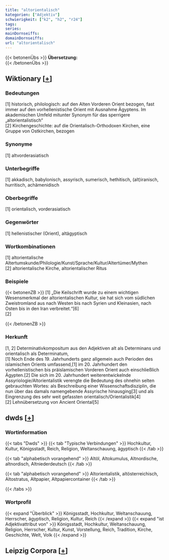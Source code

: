 ```yaml
---
title: "altorientalisch"
kategorien: ["Adjektiv"]
schwierigkeit: ["k2", "h2", "r24"]
tags:
series:
mainDornseiffs:
domainDornseiffs:
url: "altorientalisch"
---
```


{{< betonenÜbs >}}
**Übersetzung:**  
{{< /betonenÜbs >}}

## Wiktionary [[+](https://de.wiktionary.org/wiki/altorientalisch)]

### Bedeutungen
[1] historisch, philologisch: auf den Alten Vorderen Orient bezogen, fast immer auf den vorhellenistische Orient mit Ausnahme Ägyptens. Im akademischen Umfeld mitunter Synonym für das sperrigere „altorientalistisch“  
[2] Kirchengeschichte: auf die Orientalisch-Orthodoxen Kirchen, eine Gruppe von Ostkirchen, bezogen  

### Synonyme
[1] altvorderasiatisch  

### Unterbegriffe
[1] akkadisch, babylonisch, assyrisch, sumerisch, hethitisch, (alt)iranisch, hurritisch, achämenidisch  

### Oberbegriffe
[1] orientalisch, vorderasiatisch  

### Gegenwörter
[1] hellenistischer (Orient), altägyptisch  

### Wortkombinationen
[1] altorientalische Altertumskunde/Philologie/Kunst/Sprache/Kultur/Altertümer/Mythen  
[2] altorientalische Kirche, altorientalischer Ritus  

### Beispiele
{{< betonenZB >}}
[1] „Die Keilschrift wurde zu einem wichtigen Wesensmerkmal der altorientalischen Kultur, sie hat sich vom südlichen Zweistromland aus nach Westen bis nach Syrien und Kleinasien, nach Osten bis in den Iran verbreitet.“[6]  
[2]  

{{< /betonenZB >}}
### Herkunft
[1, 2] Determinativkompositum aus den Adjektiven alt als Determinans und orientalisch als Determinatum,  
[1] Noch Ende des 19. Jahrhunderts ganz allgemein auch Perioden des islamischen Orients umfassend,[1] im 20. Jahrhundert den vorhellenistischen bis präislamischen Vorderen Orient auch einschließlich Ägypten.[2] Die sich im 20. Jahrhundert weiterentwickelnde Assyriologie/Altorientalistik verengte die Bedeutung des ohnehin selten gebrauchten Wortes: als Beschreibung einer Wissenschaftsdisziplin, die nun über das damals namengebende Assyrische hinausging[3] und als Eingrenzung des sehr weit gefassten orientalisch/Orientalistik[4]  
[2] Lehnübersetzung von Ancient Oriental[5]  



## dwds [[+](https://www.dwds.de/wb/altorientalisch)]

### Wortinformation
{{< tabs "Dwds" >}}
{{< tab "Typische Verbindungen" >}}
Hochkultur, Kultur, Königsstadt, Reich, Religion, Weltanschauung, ägyptisch
{{< /tab >}}

{{< tab "alphabetisch vorangehend" >}}
Altöl, Altokumulus, Altnordische, altnordisch, Altniederdeutsch
{{< /tab >}}

{{< tab "alphabetisch vorangehend" >}}
Altorientalistik, altösterreichisch, Altostratus, Altpapier, Altpapiercontainer
{{< /tab >}}

{{< /tabs >}}

### Wortprofil
{{< expand "Überblick" >}} Königsstadt, Hochkultur, Weltanschauung, Herrscher, ägyptisch, Religion, Kultur, Reich {{< /expand >}}
{{< expand "ist Adjektivattribut von" >}} Königsstadt, Hochkultur, Weltanschauung, Religion, Herrscher, Kultur, Kunst, Vorstellung, Reich, Tradition, Kirche, Geschichte, Welt, Volk {{< /expand >}}

## Leipzig Corpora [[+](https://corpora.uni-leipzig.de/en/res?word=altorientalisch&corpusId=deu_newscrawl-public_2018)]


